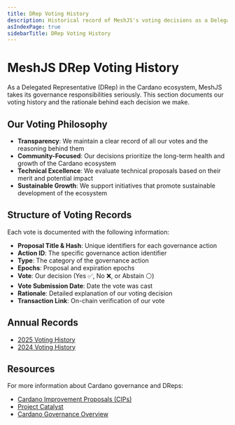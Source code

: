 ```yaml
---
title: DRep Voting History
description: Historical record of MeshJS's voting decisions as a Delegated Representative (DRep) in Cardano governance
asIndexPage: true
sidebarTitle: DRep Voting History
---
```


# MeshJS DRep Voting History

As a Delegated Representative (DRep) in the Cardano ecosystem, MeshJS takes its governance responsibilities seriously. This section documents our voting history and the rationale behind each decision we make.

## Our Voting Philosophy

- **Transparency**: We maintain a clear record of all our votes and the reasoning behind them
- **Community-Focused**: Our decisions prioritize the long-term health and growth of the Cardano ecosystem
- **Technical Excellence**: We evaluate technical proposals based on their merit and potential impact
- **Sustainable Growth**: We support initiatives that promote sustainable development of the ecosystem

## Structure of Voting Records

Each vote is documented with the following information:
- **Proposal Title & Hash**: Unique identifiers for each governance action
- **Action ID**: The specific governance action identifier
- **Type**: The category of the governance action
- **Epochs**: Proposal and expiration epochs
- **Vote**: Our decision (Yes ✅, No ❌, or Abstain ⚪)
- **Vote Submission Date**: Date the vote was cast
- **Rationale**: Detailed explanation of our voting decision
- **Transaction Link**: On-chain verification of our vote

## Annual Records

- [2025 Voting History](./1003.md)
- [2024 Voting History](./1002.md)


## Resources

For more information about Cardano governance and DReps:
- [Cardano Improvement Proposals (CIPs)](https://cips.cardano.org/)
- [Project Catalyst](https://projectcatalyst.io/)
- [Cardano Governance Overview](https://www.cardano.org/governance/) 